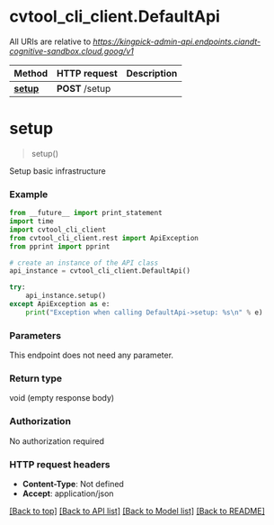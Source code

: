 # cvtool_cli_client.DefaultApi

All URIs are relative to *https://kingpick-admin-api.endpoints.ciandt-cognitive-sandbox.cloud.goog/v1*

Method | HTTP request | Description
------------- | ------------- | -------------
[**setup**](DefaultApi.md#setup) | **POST** /setup | 


# **setup**
> setup()



Setup basic infrastructure

### Example 
```python
from __future__ import print_statement
import time
import cvtool_cli_client
from cvtool_cli_client.rest import ApiException
from pprint import pprint

# create an instance of the API class
api_instance = cvtool_cli_client.DefaultApi()

try: 
    api_instance.setup()
except ApiException as e:
    print("Exception when calling DefaultApi->setup: %s\n" % e)
```

### Parameters
This endpoint does not need any parameter.

### Return type

void (empty response body)

### Authorization

No authorization required

### HTTP request headers

 - **Content-Type**: Not defined
 - **Accept**: application/json

[[Back to top]](#) [[Back to API list]](../README.md#documentation-for-api-endpoints) [[Back to Model list]](../README.md#documentation-for-models) [[Back to README]](../README.md)

